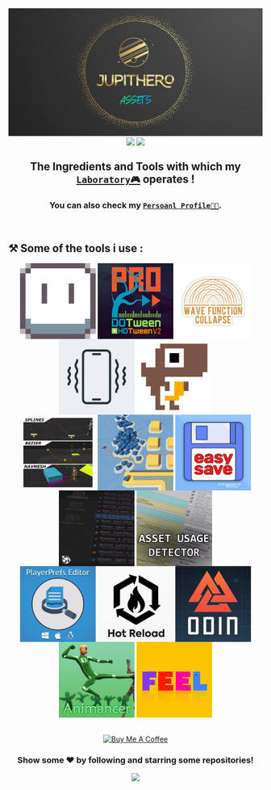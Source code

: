 <div align="center">
<img align="center" src="Images/JH-Assets-Banner_Thin.png" /></a>

<img align="center" src="https://komarev.com/ghpvc/?username=JH-Assets&label=Recent%20Views&color=0e75b6&style=for-the-badge"/>
<img align="center" src="https://img.shields.io/github/followers/JH-Assets?label=Followers&style=for-the-badge" />

## The Ingredients and Tools with which my [**`Laboratory🎮`**](https://github.com/JH-Games) operates !
### You can also check my [**`Persoanl Profile👨‍💻`**](https://github.com/Joknaa).


<br/> 


</div> 



<!-- ------------------------------------------------------------------------------------------------------------------------------------------------------------------------------ --> 


## ⚒️ Some of the tools i use :
<div align="center">

<a href="https://github.com/JH-Assets/Aseprite">
<img align="center" src="Images/Assets/Asset_Aseprite.png" width="150" height="150"/></a>
<a href="https://github.com/JH-Assets/Dotween">
<img align="center" src="Images/Assets/Asset_Dotween.jpg" width="150" height="150"/></a>
<a href="https://github.com/JH-Assets/WaveFunctionCollapse">
<img align="center" src="Images/Assets/Asset_WFC.jpg" width="150" height="150"/></a>
<a href="https://github.com/JH-Assets/Vibration">
<img align="center" src="Images/Assets/Asset_Vibration.jpg" width="150" height="150"/></a>
<a href="https://github.com/JH-Assets/PixelArt">
<img align="center" src="Images/Assets/Asset_PixelArt.gif" width="150" height="150"/></a>

<br/>

<a href="https://assetstore.unity.com/packages/tools/animation/simple-waypoint-system-2506">
<img align="center" src="Images/Assets/Asset_SWS.png" width="150" height="150"/></a>
<a href="https://assetstore.unity.com/packages/tools/behavior-ai/a-pathfinding-project-pro-87744">
<img align="center" src="Images/Assets/Asset_AStarPF.png" width="150" height="150"/></a>
<a href="https://assetstore.unity.com/packages/tools/utilities/easy-save-the-complete-save-data-serializer-system-768">
<img align="center" src="Images/Assets/Asset_EasySave.png" width="150" height="150"/></a>
<a href="https://assetstore.unity.com/packages/tools/gui/srdebugger-console-tools-on-device-27688">
<img align="center" src="Images/Assets/Asset_SRDebugger.png" width="150" height="150"/></a>
<a href="https://assetstore.unity.com/packages/tools/utilities/asset-usage-detector-112837">
<img align="center" src="Images/Assets/Asset_AUD.png" width="150" height="150"/></a>

<br/>

<a href="https://assetstore.unity.com/packages/tools/utilities/playerprefs-editor-167903">
<img align="center" src="Images/Assets/Asset_PPE.png" width="150" height="150"/></a>
<a href="https://assetstore.unity.com/packages/tools/utilities/hot-reload-edit-code-without-compiling-254358">
<img align="center" src="Images/Assets/Assets_HR.png" width="150" height="150"/></a>
<a href="https://assetstore.unity.com/packages/tools/utilities/odin-inspector-and-serializer-89041">
<img align="center" src="Images/Assets/Asset_Odin.png" width="150" height="150"/></a>
<a href="https://assetstore.unity.com/packages/tools/animation/animancer-pro-116514">
<img align="center" src="Images/Assets/Asset_Animancer.png" width="150" height="150"/></a>
<a href="https://assetstore.unity.com/packages/tools/particles-effects/feel-183370">
<img align="center" src="Images/Assets/Assets_Feel.png" width="150" height="150"/></a>

</div>
<br/>
<br/>

<!-- ------------------------------------------------------------------------------------------------------------------------------------------------------------------------------ --> 



<div align="center">
    <a href="https://www.buymeacoffee.com/oknaa" target="_blank">
        <img src="https://cdn.buymeacoffee.com/buttons/v2/default-black.png" alt="Buy Me A Coffee" height="60px" width="217px" >
    </a>

### Show some ❤️ by following and starring some repositories!
<p align="center">
  <img src="https://capsule-render.vercel.app/api?type=waving&color=gradient&height=60&section=footer"/>
</p>
  
